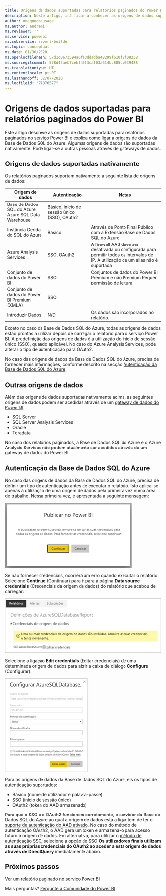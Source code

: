 ```yaml
---
title: Origens de dados suportadas para relatórios paginados do Power BI
description: Neste artigo, irá ficar a conhecer as origens de dados suportadas para relatórios paginados no serviço Power BI e irá saber como ligar a origens de dados da Base de Dados SQL do Azure.
author: onegoodsausage
ms.author: andremi
ms.reviewer: ''
ms.service: powerbi
ms.subservice: report-builder
ms.topic: conceptual
ms.date: 01/30/2020
ms.openlocfilehash: 57d1c0673594a6fa3ddadba48299f610f8f08338
ms.sourcegitcommit: 578d43aeb7cebf40f3caf03a614bc885cc039488
ms.translationtype: HT
ms.contentlocale: pt-PT
ms.lasthandoff: 02/07/2020
ms.locfileid: "77076577"
---
```

# <a name="supported-data-sources-for-power-bi-paginated-reports"></a>Origens de dados suportadas para relatórios paginados do Power BI

Este artigo descreve as origens de dados suportadas para relatórios paginados no serviço Power BI e explica como ligar a origens de dados da Base de Dados SQL do Azure. Algumas origens de dados são suportadas nativamente. Pode ligar-se a outras pessoas através de gateways de dados.

## <a name="natively-supported-data-sources"></a>Origens de dados suportadas nativamente

Os relatórios paginados suportam nativamente a seguinte lista de origens de dados:

| Origem de dados | Autenticação | Notas |
| --- | --- | --- |
| Base de Dados SQL do Azure <br>Azure SQL Data Warehouse | Básico, início de sessão único (SSO), OAuth2 |   |
| Instância Gerida do SQL do Azure | Básico | Através de Ponto Final Público com a Extensão Base de Dados SQL do Azure  |
| Azure Analysis Services | SSO, OAuth2 | A firewall AAS deve ser desativada ou configurada para permitir todos os intervalos de IP.  A utilização de um alias não é suportada  |
| Conjunto de dados do Power BI | SSO | Conjuntos de dados do Power BI Premium e não Premium Requer permissão de leitura |
| Conjunto de dados do Power BI Premium (XMLA) | SSO |   |
| Introduzir Dados | N/D | Os dados são incorporados no relatório. |

Exceto no caso da Base de Dados SQL do Azure, todas as origens de dados estão prontas a utilizar depois de carregar o relatório para o serviço Power BI. A predefinição das origens de dados é a utilização do início de sessão único (SSO), quando aplicável. No caso do Azure Analysis Services, pode alterar o tipo de autenticação para OAuth2.

No caso das origens de dados da Base de Dados SQL do Azure, precisa de fornecer mais informações, conforme descrito na secção [Autenticação da Base de Dados SQL do Azure](#azure-sql-database-authentication).

## <a name="other-data-sources"></a>Outras origens de dados

Além das origens de dados suportadas nativamente acima, as seguintes origens de dados podem ser acedidas através de um [gateway de dados do Power BI](service-gateway-onprem.md):

- SQL Server
- SQL Server Analysis Services
- Oracle
- Teradata

No caso dos relatórios paginados, a Base de Dados SQL do Azure e o Azure Analysis Services não podem atualmente ser acedidos através de um gateway de dados do Power BI.

## <a name="azure-sql-database-authentication"></a>Autenticação da Base de Dados SQL do Azure

No caso das origens de dados da Base de Dados SQL do Azure, precisa de definir um tipo de autenticação antes de executar o relatório. Isto aplica-se apenas à utilização de uma origem de dados pela primeira vez numa área de trabalho. Nessa primeira vez, é apresentada a seguinte mensagem:

![Publicar no Power BI](media/paginated-reports-data-sources/power-bi-paginated-publishing.png)

Se não fornecer credenciais, ocorrerá um erro quando executar o relatório. Selecione **Continue** (Continuar) para ir para a página **Data source credentials** (Credenciais da origem de dados) do relatório que acabou de carregar:

![Definições da Base de Dados SQL do Azure](media/paginated-reports-data-sources/power-bi-paginated-settings-azure-sql.png)

Selecione a ligação **Edit credentials** (Editar credenciais) de uma determinada origem de dados para abrir a caixa de diálogo **Configure** (Configurar):

![Configurar a Base de Dados SQL do Azure](media/paginated-reports-data-sources/power-bi-paginated-configure-azure-sql.png)

Para as origens de dados da Base de Dados SQL do Azure, eis os tipos de autenticação suportados:

- Básico (nome de utilizador e palavra-passe)
- SSO (início de sessão único)
- OAuth2 (token do AAD armazenado)

Para que o SSO e o OAuth2 funcionem corretamente, o servidor da Base de Dados SQL do Azure ao qual a origem de dados está a ligar tem de ter o [suporte de autenticação do AAD ativado](https://docs.microsoft.com/azure/sql-database/sql-database-aad-authentication-configure). No caso do método de autenticação OAuth2, o AAD gera um token e armazena-o para acesso futuro à origem de dados. Em alternativa, para utilizar o [método de autenticação SSO](https://docs.microsoft.com/power-bi/service-azure-sql-database-with-direct-connect#single-sign-on), selecione a opção de SSO **Os utilizadores finais utilizam as suas próprias credenciais do OAuth2 ao aceder a esta origem de dados através de DirectQuery** imediatamente abaixo.
  
## <a name="next-steps"></a>Próximos passos

[Ver um relatório paginado no serviço Power BI](consumer/paginated-reports-view-power-bi-service.md)

Mais perguntas? [Pergunte à Comunidade do Power BI](https://community.powerbi.com/)
